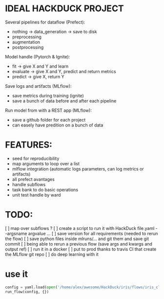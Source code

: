 # IDEAL HACKDUCK PROJECT


Several pipelines for dataflow (Prefect):
  - nothing -> data_generation -> save to disk
  - preprocessing
  - augmentation
  - postprocessing

Model handle (Pytorch & Ignite):
  - fit -> give X and Y and learn
  - evaluate -> give X and Y, predict and return metrics
  - predict -> give X, return Y

Save logs and artifacts (MLflow):
  - save metrics during training (ignite)
  - save a bunch of data before and after each pipeline

Run model from with a REST app (MLflow):
  - save a github folder for each project
  - can easely have predition on a bunch of data



# FEATURES:
 - seed for reproducibility
 - map arguments to loop over a list
 - mlflow integration (automatic logs parameters, can log metrics or artifacts)
 - all prefect avantages
 - handle subflows
 - task bank to do basic operations
 - unit test handle by ward


# TODO:
[ ] map over subflows ?
[ ] create a script to run it with HackDuck file.yaml --argsname argvalue ...
[ ] save version for all requirements (needed to rerun the flow)
[ ] save python files inside mlruns/... and git them and save git commit
[ ] being able to rerun a previous flow (save args and kwargs and output ref)
[ ] run it in a docker
[ ] put to prod thanks to travis CI that create the MLflow git repo
[ ] do deep learning with it


# use it
```python
config = yaml.load(open('/home/alex/awesome/HackDuck/iris/flows/iris_classif_with_sub.yaml', 'r'), Loader=yaml.FullLoader)
run_flow(config, {})
```
